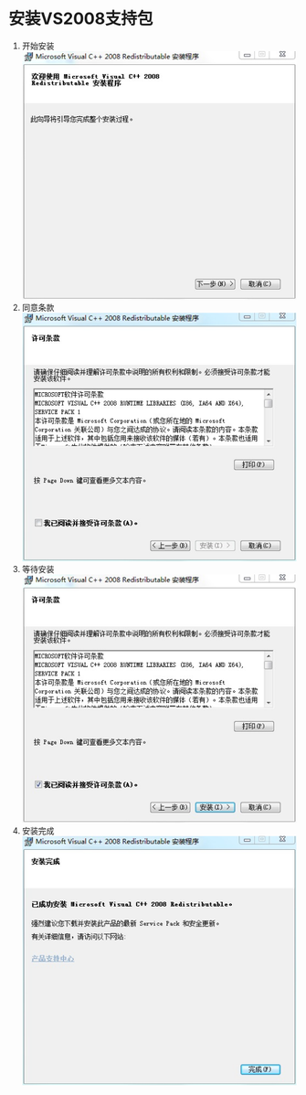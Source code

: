 # 安装VS2008支持包

1. 开始安装                                        
   ![](/assets/2008-1.jpg)
2. 同意条款                                        
   ![](/assets/2008-2.jpg)
3. 等待安装                                        
   ![](/assets/2008-3.jpg)
4. 安装完成                                        
   ![](/assets/2008-4.jpg)



